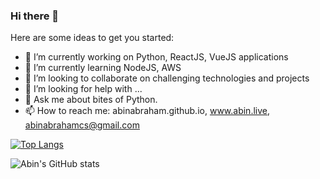 ### Hi there 👋

<!--
**abinabraham/abinabraham** is a ✨ _special_ ✨ repository because its `README.md` (this file) appears on your GitHub profile.
-->

Here are some ideas to get you started:

- 🔭 I’m currently working on Python, ReactJS, VueJS applications
- 🌱 I’m currently learning NodeJS, AWS
- 👯 I’m looking to collaborate on challenging technologies and projects
- 🤔 I’m looking for help with ...
- 💬 Ask me about bites of Python.
- 📫 How to reach me: abinabraham.github.io, www.abin.live, abinabrahamcs@gmail.com

[![Top Langs](https://github-readme-stats.vercel.app/api/top-langs/?username=abinabraham&layout=compact)](https://github.com/abinabraham/github-readme-stats)

![Abin's GitHub stats](https://github-readme-stats.vercel.app/api?username=abinabraham&show_icons=true&theme=radical)



